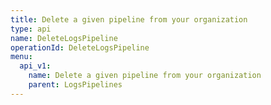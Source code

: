 ```yaml
---
title: Delete a given pipeline from your organization
type: api
name: DeleteLogsPipeline
operationId: DeleteLogsPipeline
menu:
  api_v1:
    name: Delete a given pipeline from your organization
    parent: LogsPipelines
---
```

